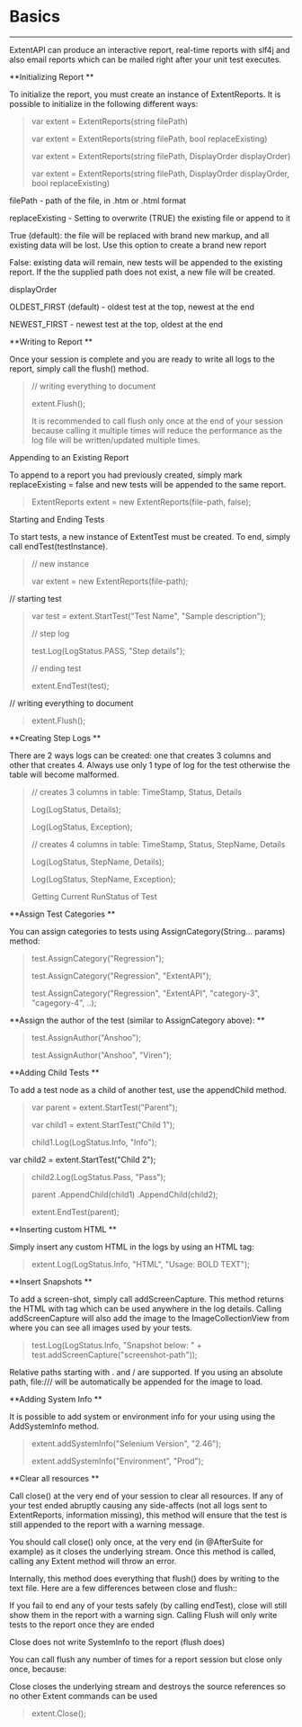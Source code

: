 # Basics

---

ExtentAPI can produce an interactive report, real-time reports with slf4j and also email reports which can be mailed right after your unit test executes.

**Initializing Report**

To initialize the report, you must create an instance of ExtentReports. It is possible to initialize in the following different ways:

> var extent = ExtentReports\(string filePath\)
>
> var extent = ExtentReports\(string filePath, bool replaceExisting\)
>
> var extent = ExtentReports\(string filePath, DisplayOrder displayOrder\)
>
> var extent = ExtentReports\(string filePath, DisplayOrder displayOrder, bool replaceExisting\)

filePath - path of the file, in .htm or .html format

replaceExisting - Setting to overwrite \(TRUE\) the existing file or append to it

True \(default\): the file will be replaced with brand new markup, and all existing data will be lost. Use this option to create a brand new report

False: existing data will remain, new tests will be appended to the existing report. If the the supplied path does not exist, a new file will be created.

displayOrder

OLDEST\_FIRST \(default\) - oldest test at the top, newest at the end

NEWEST\_FIRST - newest test at the top, oldest at the end



**Writing to Report**

Once your session is complete and you are ready to write all logs to the report, simply call the flush\(\) method.

> // writing everything to document
>
> extent.Flush\(\);
>
> It is recommended to call flush only once at the end of your session because calling it multiple times will reduce the performance as the log file will be written/updated multiple times.



Appending to an Existing Report

To append to a report you had previously created, simply mark replaceExisting = false and new tests will be appended to the same report.

> ExtentReports extent = new ExtentReports\(file-path, false\);

Starting and Ending Tests

To start tests, a new instance of ExtentTest must be created. To end, simply call endTest\(testInstance\).

> // new instance
>
> var extent = new ExtentReports\(file-path\);
>
> // starting test
>
> var test = extent.StartTest\("Test Name", "Sample description"\);
>
> // step log
>
> test.Log\(LogStatus.PASS, "Step details"\);
>
> // ending test
>
> extent.EndTest\(test\);
>
> // writing everything to document
>
> extent.Flush\(\);

**Creating Step Logs**

There are 2 ways logs can be created: one that creates 3 columns and other that creates 4. Always use only 1 type of log for the test otherwise the table will become malformed.

> // creates 3 columns in table: TimeStamp, Status, Details
>
> Log\(LogStatus, Details\);
>
> Log\(LogStatus, Exception\);
>
> // creates 4 columns in table: TimeStamp, Status, StepName, Details
>
> Log\(LogStatus, StepName, Details\);
>
> Log\(LogStatus, StepName, Exception\);
>
> Getting Current RunStatus of Test

**Assign Test Categories**

You can assign categories to tests using AssignCategory\(String... params\) method:

> test.AssignCategory\("Regression"\);
>
> test.AssignCategory\("Regression", "ExtentAPI"\);
>
> test.AssignCategory\("Regression", "ExtentAPI", "category-3", "cagegory-4", ..\);

**Assign the author of the test \(similar to AssignCategory above\):**

> test.AssignAuthor\("Anshoo"\);
>
> test.AssignAuthor\("Anshoo", "Viren"\);

**Adding Child Tests**

To add a test node as a child of another test, use the appendChild method.

> var parent = extent.StartTest\("Parent"\);
>
> var child1 = extent.StartTest\("Child 1"\);
>
> child1.Log\(LogStatus.Info, "Info"\);
>
> var child2 = extent.StartTest\("Child 2"\);
>
> child2.Log\(LogStatus.Pass, "Pass"\);
>
> parent.AppendChild\(child1\).AppendChild\(child2\);
>
> extent.EndTest\(parent\);

**Inserting custom HTML**

Simply insert any custom HTML in the logs by using an HTML tag:

> extent.Log\(LogStatus.Info, "HTML", "Usage: BOLD TEXT"\);

**Insert Snapshots**

To add a screen-shot, simply call addScreenCapture. This method returns the HTML with  tag which can be used anywhere in the log details. Calling addScreenCapture will also add the image to the ImageCollectionView from where you can see all images used by your tests.

> test.Log\(LogStatus.Info, "Snapshot below: " + test.addScreenCapture\("screenshot-path"\)\);

Relative paths starting with . and / are supported. If you using an absolute path, file:/// will be automatically be appended for the image to load.

**Adding System Info**

It is possible to add system or environment info for your using using the AddSystemInfo method.

> extent.addSystemInfo\("Selenium Version", "2.46"\);
>
> extent.addSystemInfo\("Environment", "Prod"\);

**Clear all resources**

Call close\(\) at the very end of your session to clear all resources. If any of your test ended abruptly causing any side-affects \(not all logs sent to ExtentReports, information missing\), this method will ensure that the test is still appended to the report with a warning message.

You should call close\(\) only once, at the very end \(in @AfterSuite for example\) as it closes the underlying stream. Once this method is called, calling any Extent method will throw an error.

Internally, this method does everything that flush\(\) does by writing to the text file. Here are a few differences between close and flush::

If you fail to end any of your tests safely \(by calling endTest\), close will still show them in the report with a warning sign. Calling Flush will only write tests to the report once they are ended

Close does not write SystemInfo to the report \(flush does\)

You can call flush any number of times for a report session but close only once, because:

Close closes the underlying stream and destroys the source references so no other Extent commands can be used

> extent.Close\(\);



